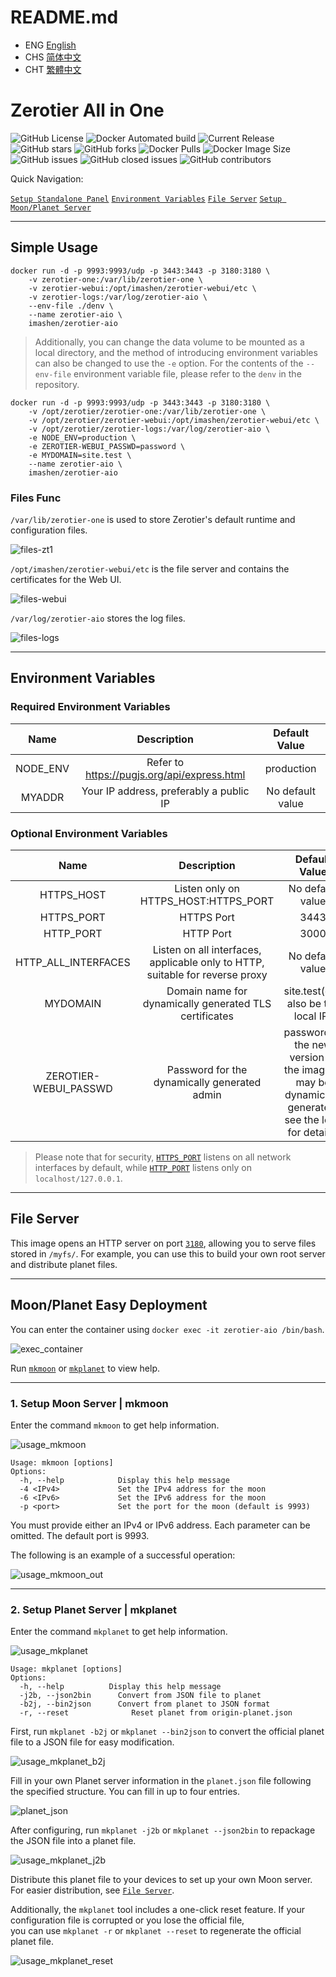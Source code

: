# README.md
- ENG [English](https://github.com/imashen/zerotier-aio/blob/main/doc/README_ENG.md)
- CHS [简体中文](https://github.com/imashen/zerotier-aio/blob/main/doc/README_CHS.md)
- CHT [繁體中文](https://github.com/imashen/zerotier-aio/blob/main/doc/README_CHT.md)

# Zerotier All in One

![GitHub License](https://img.shields.io/github/license/imashen/zerotier-aio)
![Docker Automated build](https://img.shields.io/docker/automated/imashen/zerotier-aio)
![Current Release](https://img.shields.io/github/v/release/imashen/zerotier-aio.svg)
![GitHub stars](https://img.shields.io/github/stars/imashen/zerotier-aio?style=social)
![GitHub forks](https://img.shields.io/github/forks/imashen/zerotier-aio?style=social)
![Docker Pulls](https://img.shields.io/docker/pulls/imashen/zerotier-aio)
![Docker Image Size](https://img.shields.io/docker/image-size/imashen/zerotier-aio/latest)
![GitHub issues](https://img.shields.io/github/issues/imashen/zerotier-aio)
![GitHub closed issues](https://img.shields.io/github/issues-closed/imashen/zerotier-aio)
![GitHub contributors](https://img.shields.io/github/contributors/imashen/zerotier-aio)

Quick Navigation:

[`Setup Standalone Panel`](#usage "Go to definition")
[`Environment Variables`](#env "Go to definition")
[`File Server`](#fileserver "Go to definition")
[`Setup Moon/Planet Server`](#mkmoon "Go to definition")

****

## <a id="usage">Simple Usage</a>

```
docker run -d -p 9993:9993/udp -p 3443:3443 -p 3180:3180 \
    -v zerotier-one:/var/lib/zerotier-one \
    -v zerotier-webui:/opt/imashen/zerotier-webui/etc \
    -v zerotier-logs:/var/log/zerotier-aio \
    --env-file ./denv \
    --name zerotier-aio \
    imashen/zerotier-aio
```

> Additionally, you can change the data volume to be mounted as a local directory, and the method of introducing environment variables can also be changed to use the `-e` option. For the contents of the `--env-file` environment variable file, please refer to the `denv` in the repository.

```
docker run -d -p 9993:9993/udp -p 3443:3443 -p 3180:3180 \
    -v /opt/zerotier/zerotier-one:/var/lib/zerotier-one \
    -v /opt/zerotier/zerotier-webui:/opt/imashen/zerotier-webui/etc \
    -v /opt/zerotier/zerotier-logs:/var/log/zerotier-aio \
    -e NODE_ENV=production \
    -e ZEROTIER-WEBUI_PASSWD=password \
    -e MYDOMAIN=site.test \
    --name zerotier-aio \
    imashen/zerotier-aio
```

### Files Func

`/var/lib/zerotier-one` is used to store Zerotier's default runtime and configuration files.

![files-zt1](https://raw.githubusercontent.com/imashen/zerotier-aio/main/doc/bash/files-zt1.png)

`/opt/imashen/zerotier-webui/etc` is the file server and contains the certificates for the Web UI.

![files-webui](https://raw.githubusercontent.com/imashen/zerotier-aio/main/doc/bash/files-webui.png)

`/var/log/zerotier-aio` stores the log files.

![files-logs](https://raw.githubusercontent.com/imashen/zerotier-aio/main/doc/bash/files-logs.png)

****

## <a id="env">Environment Variables</a>

### Required Environment Variables

| Name | Description | Default Value |
|:--------:|:--------:|:--------:|
| NODE_ENV | Refer to https://pugjs.org/api/express.html | production |
| MYADDR | Your IP address, preferably a public IP | No default value |

### Optional Environment Variables

| Name | Description | Default Value |
|:--------:|:--------:|:--------:|
| HTTPS_HOST | Listen only on HTTPS_HOST:HTTPS_PORT | No default value |
| <a id="https_port">HTTPS_PORT</a> | HTTPS Port | 3443 |
| <a id="http_port">HTTP_PORT</a> | HTTP Port | 3000 |
| HTTP_ALL_INTERFACES | Listen on all interfaces, applicable only to HTTP, suitable for reverse proxy | No default value |
| MYDOMAIN | Domain name for dynamically generated TLS certificates | site.test(can also be the local IP) |
| ZEROTIER-WEBUI_PASSWD | Password for the dynamically generated admin | password(in the new version of the image, it may be dynamically generated; see the logs for details) |

> Please note that for security, [`HTTPS_PORT`](#https_port "Go to definition") listens on all network interfaces by default, while [`HTTP_PORT`](#http_port "Go to definition") listens only on `localhost/127.0.0.1`.

****

## <a id="fileserver">File Server</a>

This image opens an HTTP server on port [`3180`](#usage "Go to definition"), allowing you to serve files stored in `/myfs/`. For example, you can use this to build your own root server and distribute planet files.

****

## Moon/Planet Easy Deployment

You can enter the container using `docker exec -it zerotier-aio /bin/bash`.

![exec_container](https://raw.githubusercontent.com/imashen/zerotier-aio/main/doc/bash/exec_container.png)

Run [`mkmoon`](#mkmoon "Go to definition") or [`mkplanet`](#mkplanet "Go to definition") to view help.

****

### <a id="mkmoon">1. Setup Moon Server | mkmoon</a>
Enter the command `mkmoon` to get help information.

![usage_mkmoon](https://raw.githubusercontent.com/imashen/zerotier-aio/main/doc/bash/usage_mkmoon.png)

```
Usage: mkmoon [options]
Options:
  -h, --help            Display this help message
  -4 <IPv4>             Set the IPv4 address for the moon
  -6 <IPv6>             Set the IPv6 address for the moon
  -p <port>             Set the port for the moon (default is 9993)
```

You must provide either an IPv4 or IPv6 address. Each parameter can be omitted. The default port is 9993.

The following is an example of a successful operation:

![usage_mkmoon_out](https://raw.githubusercontent.com/imashen/zerotier-aio/main/doc/bash/usage_mkmoon_out.png)

****

### <a id="mkplanet">2. Setup Planet Server | mkplanet</a>
Enter the command `mkplanet` to get help information.

![usage_mkplanet](https://raw.githubusercontent.com/imashen/zerotier-aio/main/doc/bash/usage_mkplanet.png)

```
Usage: mkplanet [options]
Options:
  -h, --help          Display this help message
  -j2b, --json2bin      Convert from JSON file to planet
  -b2j, --bin2json      Convert from planet to JSON format
  -r, --reset              Reset planet from origin-planet.json
```

First, run `mkplanet -b2j` or `mkplanet --bin2json` to convert the official planet file to a JSON file for easy modification.

![usage_mkplanet_b2j](https://raw.githubusercontent.com/imashen/zerotier-aio/main/doc/bash/usage_mkplanet_b2j.png)

Fill in your own Planet server information in the `planet.json` file following the specified structure. You can fill in up to four entries.

![planet_json](https://raw.githubusercontent.com/imashen/zerotier-aio/main/doc/bash/planet_json.png)

After configuring, run `mkplanet -j2b` or `mkplanet --json2bin` to repackage the JSON file into a planet file.

![usage_mkplanet_j2b](https://raw.githubusercontent.com/imashen/zerotier-aio/main/doc/bash/usage_mkplanet_j2b.png)

Distribute this planet file to your devices to set up your own Moon server. For easier distribution, see [`File Server`](#fileserver "Go to definition").

Additionally, the `mkplanet` tool includes a one-click reset feature. If your configuration file is corrupted or you lose the official file, </br>you can use `mkplanet -r` or `mkplanet --reset` to regenerate the official planet file.

![usage_mkplanet_reset](https://raw.githubusercontent.com/imashen/zerotier-aio/main/doc/bash/usage_mkplanet_reset.png)